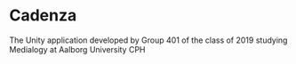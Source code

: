 # Cadenza
The Unity application developed by Group 401 of the class of 2019 studying Medialogy at Aalborg University CPH
